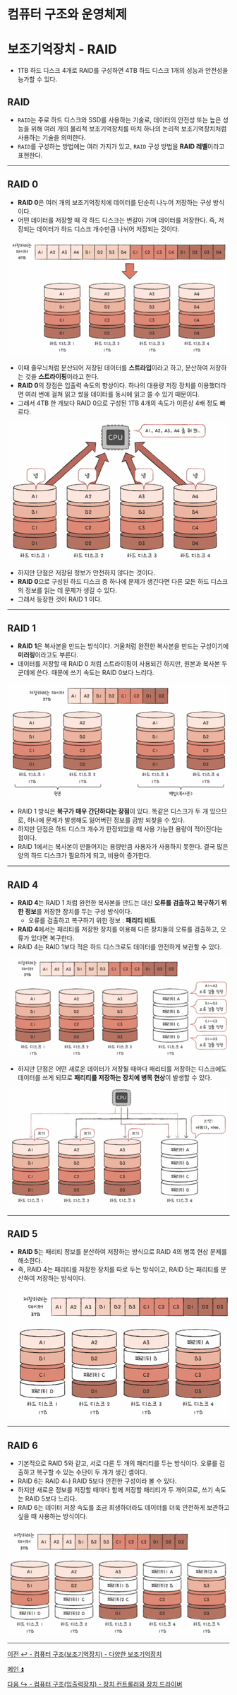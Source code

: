 # 컴퓨터 구조와 운영체제

# 보조기억장치 - RAID

- 1TB 하드 디스크 4개로 RAID를 구성하면 4TB 하드 디스크 1개의 성능과 안전성을 능가할 수 있다.

## RAID

- `RAID`는 주로 하드 디스크와 SSD를 사용하는 기술로, 데이터의 안전성 또는 높은 성능을 위해 여러 개의 물리적 보조기억장치를 마치 하나의 논리적
    보조기억장치처럼 사용하는 기술을 의미한다.
- `RAID`를 구성하는 방법에는 여러 가지가 있고, `RAID` 구성 방법을 **RAID 레벨**이라고 표현한다.

---

## RAID 0

- **RAID 0**은 여러 개의 보조기억장치에 데이터를 단순히 나누어 저장하는 구성 방식이다.
- 어떤 데이터를 저장할 때 각 하드 디스크는 번갈아 가며 데이터를 저장한다. 즉, 저장되는 데이터가 하드 디스크 개수만큼 나뉘어 저장되는 것이다.

![img_11.png](image/img_11.png)

- 이때 줄무늬처럼 분산되어 저장된 데이터를 **스트라입**이라고 하고, 분산하여 저장하는 것을 **스트라이핑**이라고 한다.
- **RAID 0**의 장점은 입출력 속도의 향상이다. 하나의 대용량 저장 장치를 이용했더라면 여러 번에 걸쳐 읽고 썼을 데이터를 동시에 읽고 쓸 수 있기 때문이다.
- 그래서 4TB 한 개보다 RAID 0으로 구성된 1TB 4개의 속도가 이론상 4배 정도 빠르다.

![img_12.png](image/img_12.png)

- 하지만 단점은 저장된 정보가 안전하지 않다는 것이다.
- **RAID 0**으로 구성된 하드 디스크 중 하나에 문제가 생긴다면 다른 모든 하드 디스크의 정보를 읽는 데 문제가 생길 수 있다.
- 그래서 등장한 것이 RAID 1 이다.

---

## RAID 1

- **RAID 1**은 복사본을 만드는 방식이다. 거울처럼 완전한 복사본을 만드는 구성이기에 **미러링**이라고도 부른다.
- 데이터를 저장할 때 RAID 0 처럼 스트라이핑이 사용되긴 하지만, 원본과 복사본 두 군데에 쓴다. 때문에 쓰기 속도는 RAID 0보다 느리다.

![img_13.png](image/img_13.png)

- RAID 1 방식은 **복구가 매우 간단하다는 장점**이 있다. 똑같은 디스크가 두 개 있으므로, 하나에 문제가 발생해도 잃어버린 정보를 금방 되찾을 수 있다.
- 하지만 단점은 하드 디스크 개수가 한정되었을 때 사용 가능한 용량이 적어진다는 점이다. 
- RAID 1에서는 복사본이 만들어지는 용량만큼 사용자가 사용하지 못한다. 결국 많은 양의 하드 디스크가 필요하게 되고, 비용이 증가한다.

---

## RAID 4

- **RAID 4**는 RAID 1 처럼 완전한 복사본을 만드는 대신 **오류를 검출하고 복구하기 위한 정보**를 저장한 장치를 두는 구성 방식이다.
  - 오류를 검출하고 복구하기 위한 정보 : **패리티 비트**
- **RAID 4**에서는 패리티를 저장한 장치를 이용해 다른 장치들의 오류를 검출하고, 오류가 있다면 복구한다.
- RAID 4는 RAID 1보다 적은 하드 디스크로도 데이터를 안전하게 보관할 수 있다.

![img_14.png](image/img_14.png)

- 하지만 단점은 어떤 새로운 데이터가 저장될 때마다 패리티를 저장하는 디스크에도 데이터를 쓰게 되므로 **패리티를 저장하는 장치에 병목 현상**이 발생할 수 있다.

![img_15.png](image/img_15.png)

---

## RAID 5

- **RAID 5**는 패리티 정보를 분산하여 저장하는 방식으로 RAID 4의 병목 현상 문제를 해소한다.
- 즉, RAID 4는 패리티를 저장한 장치를 따로 두는 방식이고, RAID 5는 패리티를 분산하여 저장하는 방식이다.

![img_16.png](image/img_16.png)

---

## RAID 6

- 기본적으로 RAID 5와 같고, 서로 다른 두 개의 패리티를 두는 방식이다. 오류를 검출하고 복구할 수 있는 수단이 두 개가 생긴 셈이다.
- RAID 6는 RAID 4나 RAID 5보다 안전한 구성이라 볼 수 있다.
- 하지만 새로운 정보를 저장할 때마다 함께 저장할 패리티가 두 개이므로, 쓰기 속도는 RAID 5보다 느리다.
- RAID 6는 데이터 저장 속도를 조금 희생하더라도 데이터를 더욱 안전하게 보관하고 싶을 때 사용하는 방식이다.

![img_17.png](image/img_17.png)

---

[이전 ↩️ - 컴퓨터 구조(보조기억장치) - 다양한 보조기억장치](https://github.com/genesis12345678/TIL/blob/main/cs/ssd/SSD.md)

[메인 ⏫](https://github.com/genesis12345678/TIL/blob/main/cs/Main.md)

[다음 ↪️ - 컴퓨터 구조(입출력장치) - 장치 컨트롤러와 장치 드라이버]()